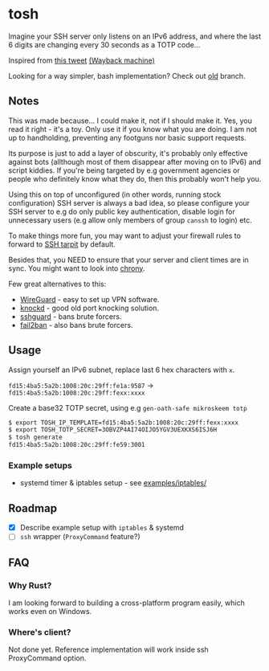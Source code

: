 # tosh

Imagine your SSH server only listens on an IPv6 address, and where the last 6 digits are changing every 30 seconds as a TOTP code...

Inspired from [this tweet](https://twitter.com/kistel/status/1395375108315824130) [(Wayback machine)](https://web.archive.org/web/20210521215858/https://twitter.com/kistel/status/1395375108315824130)

Looking for a way simpler, bash implementation? Check out [old](https://github.com/mikroskeem/tosh/tree/old) branch.

## Notes

This was made because... I could make it, not if I should make it. Yes, you read it right - it's a toy.
Only use it if you know what you are doing. I am not up to handholding, preventing any footguns nor basic support requests.

Its purpose is just to add a layer of obscurity, it's probably only effective against bots (allthough most of them disappear after moving on to IPv6)
and script kiddies. If you're being targeted by e.g government agencies or people who definitely know what they do, then this probably won't help you.

Using this on top of unconfigured (in other words, running stock configuration) SSH server is always a bad idea, so please configure your SSH server
to e.g do only public key authentication, disable login for unnecessary users (e.g allow only members of group `canssh` to login) etc.

To make things more fun, you may want to adjust your firewall rules to forward to [SSH tarpit](https://github.com/skeeto/endlessh) by default.

Besides that, you NEED to ensure that your server and client times are in sync. You might want to look into [chrony](https://chrony.tuxfamily.org/).

Few great alternatives to this:
- [WireGuard](https://www.wireguard.com/) - easy to set up VPN software.
- [knockd](https://zeroflux.org/projects/knock) - good old port knocking solution.
- [sshguard](https://www.sshguard.net/) - bans brute forcers.
- [fail2ban](https://www.fail2ban.org/wiki/index.php/Main_Page) - also bans brute forcers.

## Usage

Assign yourself an IPv6 subnet, replace last 6 hex characters with `x`.

`fd15:4ba5:5a2b:1008:20c:29ff:fe1a:9587` -> `fd15:4ba5:5a2b:1008:20c:29ff:fexx:xxxx`

Create a base32 TOTP secret, using e.g `gen-oath-safe mikroskeem totp`

```sh
$ export TOSH_IP_TEMPLATE=fd15:4ba5:5a2b:1008:20c:29ff:fexx:xxxx
$ export TOSH_TOTP_SECRET=3OBVZP4AI74OIJO5YGV3UEXKXS6ISJ6H
$ tosh generate
fd15:4ba5:5a2b:1008:20c:29ff:fe59:3001
```

### Example setups

- systemd timer & iptables setup - see [examples/iptables/](examples/iptables/)

## Roadmap
- [x] Describe example setup with `iptables` & systemd
- [ ] `ssh` wrapper (`ProxyCommand` feature?)

## FAQ

### Why Rust?

I am looking forward to building a cross-platform program easily, which works even on Windows.

### Where's client?

Not done yet. Reference implementation will work inside ssh ProxyCommand option.
